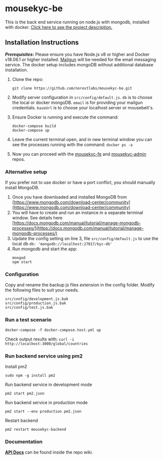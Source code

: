 # mousekyc-be
This is the back end service running on node.js with mongodb, installed with docker.
[Click here to see the project description.](https://github.com/norestlabs/mousekyc)

## Installation Instructions
***Prerequisites:*** Please ensure you have Node.js v8 or higher and Docker v18.06.1 or higher installed. [Mailgun](https://www.mailgun.com/) will be needed for the email messaging service. The docker setup includes mongoDB without additional database installation.

1. Clone the repo:
    ```
    git clone https://github.com/norestlabs/mousekyc-be.git
    ```

1. Modify server configuration in `src/config/default.js`. `db` is to choose the local or docker mongoDB. `email` is for providing your mailgun credentials. `baseUrl` is to choose your localhost server or mousebelt's.

1. Ensure Docker is running and execute the command:
    ```
    docker-compose build
    docker-compose up
    ```

1. Leave the current terminal open, and in new terminal window you can see the processes running with the command:
`docker ps -a`

1. Now you can proceed with the [mousekyc-fe](https://github.com/norestlabs/mousekyc/mousekyc-fe) and [mousekyc-admin](https://github.com/norestlabs/mousekyc/mousekyc-admin) repos.


### Alternative setup
If you prefer not to use docker or have a port conflict, you should manually install MongoDB.
1. Once you have downloaded and installed MongoDB from [https://www.mongodb.com/download-center/community](https://www.mongodb.com/download-center/community)
1. You will have to create and run an instance in a separate terminal window. See details here
[https://docs.mongodb.com/manual/tutorial/manage-mongodb-processes/](https://docs.mongodb.com/manual/tutorial/manage-mongodb-processes/)
1. Update the config setting on line 3, file `src/config/default.js` to use the local db `db: 'mongodb://localhost:27017/kyc-db'`
1. Run mongodb and start the app:
    ```
    mongod
    npm start
    ```

### Configuration
Copy and rename the backup js files extension in the config folder. Modify the following files to suit your needs.
```
src/config/development.js.bak
src/config/production.js.bak
src/config/test.js.bak
```

### Run a test scenario

`docker-compose -f docker-compose.test.yml up`

Check output results with:
`curl -i http://localhost:3000/global/countries`

### Run backend service using pm2

Install pm2
```
sudo npm -g install pm2
```

Run backend service in development mode
```
pm2 start pm2.json
```

Run backend service in production mode
```
pm2 start --env production pm2.json
```

Restart backend
```
pm2 restart mousekyc-backend
```

### Documentation
[**API Docs**](https://github.com/norestlabs/mousekyc-be/wiki) can be found inside the repo wiki.
